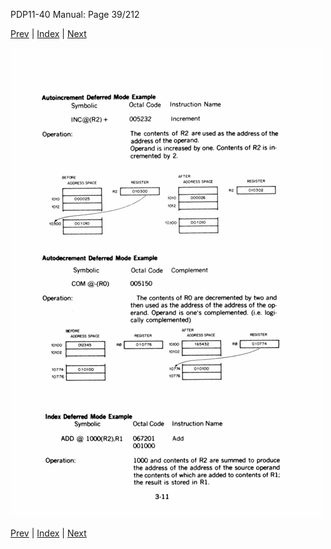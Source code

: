 PDP11-40 Manual: Page 39/212

[Prev](pdp11-40-000038.html) | [Index](index.html) | [Next](pdp11-40-000040.html)

![](pdp11-40-000039.gif)

[Prev](pdp11-40-000038.html) | [Index](index.html) | [Next](pdp11-40-000040.html)


